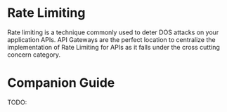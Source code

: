 # Rate Limiting

Rate limiting is a technique commonly used to deter DOS attacks on your application APIs. API Gateways are the perfect location to centralize the implementation of Rate Limiting for APIs as it falls under the cross cutting concern category.

# Companion Guide

TODO:
